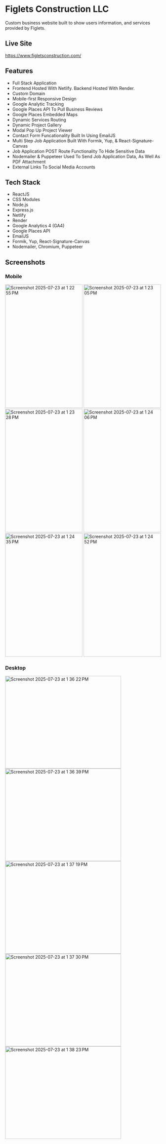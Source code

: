 # Figlets Construction LLC

Custom business website built to show users information, and services provided by Figlets. 

## Live Site
https://www.figletsconstruction.com/

## Features

* Full Stack Application
* Frontend Hosted With Netlify. Backend Hosted With Render.
* Custom Domain
* Mobile-first Responsive Design
* Google Analytic Tracking
* Google Places API To Pull Business Reviews
* Google Places Embedded Maps
* Dynamic Services Routing
* Dynamic Project Gallery
* Modal Pop Up Project Viewer
* Contact Form Funcationality Built In Using EmailJS
* Multi Step Job Application Built With Formik, Yup, & React-Signature-Canvas
* Job Application POST Route Functionality To Hide Sensitive Data
* Nodemailer & Puppeteer Used To Send Job Application Data, As Well As PDF Attachment
* External Links To Social Media Accounts

## Tech Stack

* ReactJS
* CSS Modules
* Node.js
* Express.js
* Netlify
* Render
* Google Analytics 4 (GA4)
* Google Places API
* EmailJS
* Formik, Yup, React-Signature-Canvas
* Nodemailer, Chromium, Puppeteer 

## Screenshots

### Mobile
<img width="250" height="400" alt="Screenshot 2025-07-23 at 1 22 55 PM" src="https://github.com/user-attachments/assets/ec0e816d-45a9-4eb6-b0d2-5bea4bf58f28" />
<img width="250" height="400" alt="Screenshot 2025-07-23 at 1 23 05 PM" src="https://github.com/user-attachments/assets/5bef3211-1ac0-41af-85c7-da926a9bff39" />
<img width="250" height="400" alt="Screenshot 2025-07-23 at 1 23 28 PM" src="https://github.com/user-attachments/assets/84fb85bc-3e74-4576-b60e-fa0d3f3a68f6" />
<img width="250" height="400" alt="Screenshot 2025-07-23 at 1 24 06 PM" src="https://github.com/user-attachments/assets/2ea86d4c-0f42-4d25-87b2-0baab031b644" />
<img width="250" height="400" alt="Screenshot 2025-07-23 at 1 24 35 PM" src="https://github.com/user-attachments/assets/2008f2db-7ac8-4726-b559-7bcc688b55da" />
<img width="250" height="400" alt="Screenshot 2025-07-23 at 1 24 52 PM" src="https://github.com/user-attachments/assets/3004929a-f724-4eab-9cd5-9104ee11a150" />

### Desktop
<img width="375" height="300" alt="Screenshot 2025-07-23 at 1 36 22 PM" src="https://github.com/user-attachments/assets/56ababac-0fdb-4ab6-bfcf-2a8469e24a3f" />
<img width="375" height="300" alt="Screenshot 2025-07-23 at 1 36 39 PM" src="https://github.com/user-attachments/assets/95e8d6c8-55f2-4bf7-be75-577b6cccb7e0" />
<img width="375" height="300" alt="Screenshot 2025-07-23 at 1 37 19 PM" src="https://github.com/user-attachments/assets/26cea613-ad57-42a6-902b-92e906cdc1ce" />
<img width="375" height="300" alt="Screenshot 2025-07-23 at 1 37 30 PM" src="https://github.com/user-attachments/assets/4ba6e2e1-ddad-48f9-a133-3ab8a54e4848" />
<img width="375" height="300" alt="Screenshot 2025-07-23 at 1 38 23 PM" src="https://github.com/user-attachments/assets/c0d546ed-ddd4-45ee-80d1-5aa25b8c2140" />


